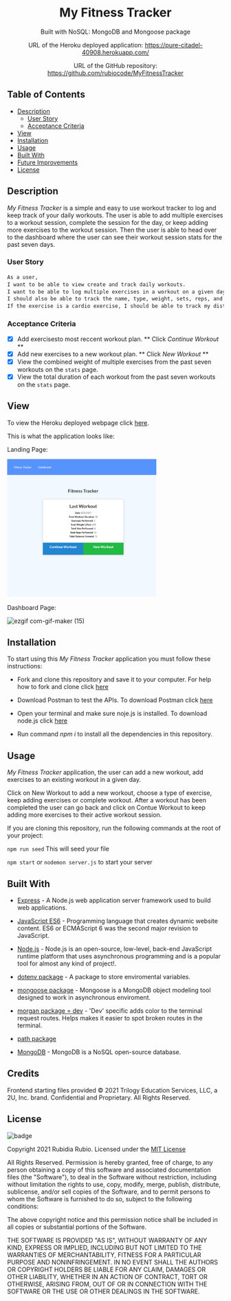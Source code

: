 <div align="center">

# My Fitness Tracker


Built with NoSQL: MongoDB and Mongoose package

URL of the Heroku deployed application: https://pure-citadel-40908.herokuapp.com/

URL of the GitHub repository: https://github.com/rubiocode/MyFitnessTracker

</div>

## Table of Contents 

* [Description](#description)
    * [User Story](#user-story)
    * [Acceptance Criteria](#acceptance-criteria)
* [View](#view)
* [Installation](#installation)
* [Usage](#usage)
* [Built With](#built-with)
* [Future Improvements](#future-improvements)
* [License](#license)

## Description

_My Fitness Tracker_ is a simple and easy to use workout tracker to log and keep track of your daily workouts. The user is able to add multiple exercises to a workout session, complete the session for the day, or keep adding more exercises to the workout session. Then the user is able to head over to the dashboard where the user can see their workout session stats for the past seven days.  

### User Story

```md
As a user, 
I want to be able to view create and track daily workouts. 
I want to be able to log multiple exercises in a workout on a given day. 
I should also be able to track the name, type, weight, sets, reps, and duration of exercise. 
If the exercise is a cardio exercise, I should be able to track my distance traveled.
```

### Acceptance Criteria

- [x] Add exercisesto most reccent workout plan. ** Click _Continue Workout_ **
- [x] Add new exercises to a new workout plan. ** Click _New Workout_ **
- [x] View the combined weight of multiple exercises from the past seven workouts on the `stats` page.
- [x] View the total duration of each workout from the past seven workouts on the `stats` page.

## View

To view the Heroku deployed webpage click [here](https://pure-citadel-40908.herokuapp.com/).

This is what the application looks like:

Landing Page: 

<img src="public/img/Main.png" alt="Landing Page" style="height: 20rem ; width:20 rem;"/>



Dashboard Page:

![ezgif com-gif-maker (15)](https://user-images.githubusercontent.com/78938193/131294351-ce6db5f2-cc29-4a7d-a992-24e0569bf9be.gif)

## Installation 

To start using this _My Fitness Tracker_ application you must follow these instructions:

* Fork and clone this repository and save it to your computer. For help how to fork and clone click [here](https://guides.github.com/activities/forking/) 

* Download Postman to test the APIs. To download Postman click [here](https://www.postman.com/downloads/)

* Open your terminal and make sure noje.js is installed. To download node.js click [here](https://nodejs.org/en/download/)

* Run command _npm i_ to install all the dependencies in this repository. 

## Usage

_My Fitness Tracker_ application, the user can add a new workout, add exercises to an existing workout in a given day.

Click on New Workout to add a new workout, choose a type of exercise, keep adding exercises or complete workout. After a workout has been completed the user can go back and click on Contue Workout to keep adding more exercises to their active workout session. 

If you are cloning this repository, run the following commands at the root of your project:

`npm run seed` This will seed your file

`npm start` or `nodemon server.js` to start your server


## Built With

* [Express](https://expressjs.com/) - A Node.js web application server framework used to build web applications.

* [JavaScript ES6](https://www.w3schools.com/Js/js_es6.asp) - Programming language that creates dynamic website content. ES6 or ECMAScript 6 was the second major revision to JavaScript.

* [Node.js](https://nodejs.dev/learn/) - Node.js is an open-source, low-level, back-end JavaScript runtime platform that uses asynchronous programming and is a popular tool for almost any kind of project!.

* [dotenv package](https://nodejs.dev/learn/) - A package to store enviromental variables.

* [mongoose package](https://www.npmjs.com/package/mongoose) - Mongoose is a MongoDB object modeling tool designed to work in asynchronous enviroment. 

* [morgan package = dev](https://www.npmjs.com/package/morgan) - 'Dev' specific adds color to the terminal request routes. Helps makes it easier to spot broken routes in the terminal. 

* [path package](https://www.npmjs.com/package/npm-path) 

* [MongoDB](https://www.tutorialspoint.com/mongodb/index.htm) - MongoDB is a NoSQL open-source database. 


## Credits

Frontend starting files provided © 2021 Trilogy Education Services, LLC, a 2U, Inc. brand. Confidential and Proprietary. All Rights Reserved.


## License

![badge](https://img.shields.io/badge/License-mit-blue)

Copyright 2021 Rubidia Rubio. Licensed under the [MIT License](https://opensource.org/licenses/MIT)

All Rights Reserved. Permission is hereby granted, free of charge, to any person obtaining a copy of this software and associated documentation files (the "Software"), to deal in the Software without restriction, including without limitation the rights to use, copy, modify, merge, publish, distribute, sublicense, and/or sell copies of the Software, and to permit persons to whom the Software is furnished to do so, subject to the following conditions:

The above copyright notice and this permission notice shall be included in all copies or substantial portions of the
Software.

THE SOFTWARE IS PROVIDED "AS IS", WITHOUT WARRANTY OF ANY KIND, EXPRESS OR IMPLIED, INCLUDING BUT NOT LIMITED TO THE
WARRANTIES OF MERCHANTABILITY, FITNESS FOR A PARTICULAR PURPOSE AND NONINFRINGEMENT. IN NO EVENT SHALL THE AUTHORS OR
COPYRIGHT HOLDERS BE LIABLE FOR ANY CLAIM, DAMAGES OR OTHER LIABILITY, WHETHER IN AN ACTION OF CONTRACT, TORT OR
OTHERWISE, ARISING FROM, OUT OF OR IN CONNECTION WITH THE SOFTWARE OR THE USE OR OTHER DEALINGS IN THE SOFTWARE.